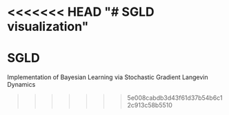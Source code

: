 <<<<<<< HEAD
"# SGLD visualization" 
=======
# SGLD
Implementation of Bayesian Learning via Stochastic Gradient Langevin Dynamics
>>>>>>> 5e008cabdb3d43f61d37b54b6c12c913c58b5510
